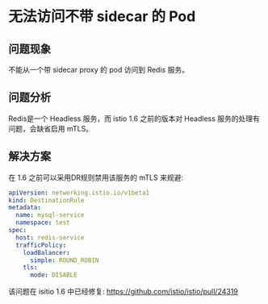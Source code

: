 # 无法访问不带 sidecar 的 Pod

## 问题现象

不能从一个带 sidecar proxy 的 pod 访问到 Redis 服务。

## 问题分析

Redis是一个 Headless 服务，而 istio 1.6 之前的版本对 Headless 服务的处理有问题，会缺省启用 mTLS。

## 解决方案

在 1.6 之前可以采用DR规则禁用该服务的 mTLS 来规避:

```yaml
apiVersion: networking.istio.io/v1beta1
kind: DestinationRule
metadata:
  name: mysql-service
  namespace: test
spec:
  host: redis-service
  trafficPolicy:
    loadBalancer:
      simple: ROUND_ROBIN
    tls:
      mode: DISABLE
```

该问题在 isitio 1.6 中已经修复: https://github.com/istio/istio/pull/24319
